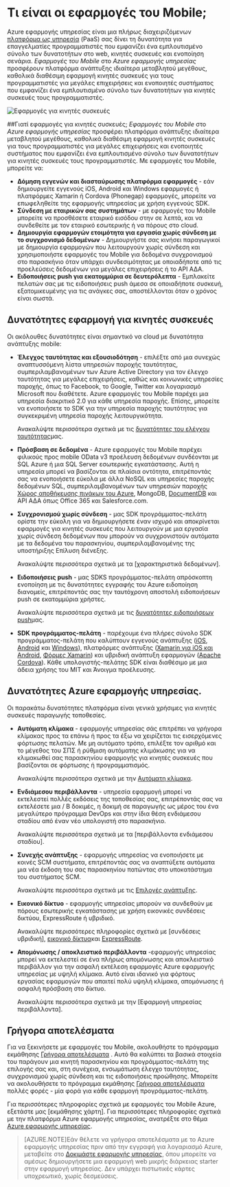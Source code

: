 <properties
    pageTitle="Τι είναι οι εφαρμογές του Mobile"
    description="Μάθετε τι πλεονεκτήματα εφαρμογής υπηρεσίας μεταφορά για τις εφαρμογές για κινητές συσκευές για μεγάλες επιχειρήσεις."
    services="app-service\mobile"
    documentationCenter=""
    authors="adrianhall"
    manager="yochayk"
    editor=""/>

<tags
    ms.service="app-service-mobile"
    ms.workload="na"
    ms.tgt_pltfrm="mobile-multiple"
    ms.devlang="na"
    ms.topic="hero-article"
    ms.date="10/01/2016"
    ms.author="adrianha"/>

# <a name="getting-started"> </a>Τι είναι οι εφαρμογές του Mobile;

Azure εφαρμογής υπηρεσίας είναι μια πλήρως διαχειριζόμενων [πλατφόρμα ως υπηρεσία](https://azure.microsoft.com/overview/what-is-paas/) (PaaS) σας δίνει τη δυνατότητα για επαγγελματίες προγραμματιστές που εμφανίζει ένα εμπλουτισμένο σύνολο των δυνατοτήτων στο web, κινητές συσκευές και ενοποίηση σενάρια. *Εφαρμογές του Mobile* στο *Azure εφαρμογής υπηρεσίας* προσφέρουν πλατφόρμα ανάπτυξης ιδιαίτερα μεταβλητού μεγέθους, καθολικά διαθέσιμη εφαρμογή κινητές συσκευές για τους προγραμματιστές για μεγάλες επιχειρήσεις και ενοποιητές συστήματος που εμφανίζει ένα εμπλουτισμένο σύνολο των δυνατοτήτων για κινητές συσκευές τους προγραμματιστές.

![Εφαρμογές για κινητές συσκευές](./media/app-service-mobile-value-prop/overview.png)

##<a name="why-mobile-apps"></a>Γιατί εφαρμογές για κινητές συσκευές;
*Εφαρμογές του Mobile* στο *Azure εφαρμογής υπηρεσίας* προσφέρει πλατφόρμα ανάπτυξης ιδιαίτερα μεταβλητού μεγέθους, καθολικά διαθέσιμη εφαρμογή κινητές συσκευές για τους προγραμματιστές για μεγάλες επιχειρήσεις και ενοποιητές συστήματος που εμφανίζει ένα εμπλουτισμένο σύνολο των δυνατοτήτων για κινητές συσκευές τους προγραμματιστές. Με εφαρμογές του Mobile, μπορείτε να:

- **Δόμηση εγγενών και διασταύρωσης πλατφόρμα εφαρμογές** - εάν δημιουργείτε εγγενούς iOS, Android και Windows εφαρμογές ή πλατφόρμες Xamarin ή Cordova (Phonegap) εφαρμογές, μπορείτε να επωφεληθείτε της εφαρμογής υπηρεσίας με χρήση εγγενούς SDK.
- **Σύνδεση με εταιρικών σας συστημάτων** - με εφαρμογές του Mobile μπορείτε να προσθέσετε εταιρικό εισόδου στην σε λεπτά, και να συνδεθείτε με τον εταιρικό εσωτερικής ή να πόρους στο cloud.
- **Δημιουργία εφαρμογών ετοιμότητα για εργασία χωρίς σύνδεση με το συγχρονισμό δεδομένων** - Δημιουργήστε σας κινήσει παραγωγικοί με δημιουργία εφαρμογών που λειτουργούν χωρίς σύνδεση και χρησιμοποιήστε εφαρμογές του Mobile για δεδομένα συγχρονισμού στο παρασκήνιο όταν υπάρχει συνδεσιμότητας με οποιαδήποτε από τις προελεύσεις δεδομένων για μεγάλες επιχειρήσεις ή το API ΑΔΑ.
- **Ειδοποιήσεις push για εκατομμύρια σε δευτερόλεπτα** - Εμπλακείτε πελατών σας με τις ειδοποιήσεις push άμεσα σε οποιαδήποτε συσκευή, εξατομικευμένης για τις ανάγκες σας, αποστέλλονται όταν ο χρόνος είναι σωστά.

## <a name="mobile-app-features"></a>Δυνατότητες εφαρμογή για κινητές συσκευές
Οι ακόλουθες δυνατότητες είναι σημαντικό να cloud με δυνατότητα ανάπτυξης mobile:

- **Έλεγχος ταυτότητας και εξουσιοδότηση** - επιλέξτε από μια συνεχώς αναπτυσσόμενη λίστα υπηρεσιών παροχής ταυτότητας, συμπεριλαμβανομένων των Azure Active Directory για τον έλεγχο ταυτότητας για μεγάλες επιχειρήσεις, καθώς και κοινωνικές υπηρεσίες παροχής, όπως το Facebook, το Google, Twitter και λογαριασμό Microsoft που διαθέτετε.  Azure εφαρμογές του Mobile παρέχει μια υπηρεσία διακριτικό 2.0 για κάθε υπηρεσία παροχής.  Επίσης, μπορείτε να ενοποιήσετε το SDK για την υπηρεσία παροχής ταυτότητας για συγκεκριμένη υπηρεσία παροχής λειτουργικότητα.

  Ανακαλύψτε περισσότερα σχετικά με τις [δυνατότητες του ελέγχου ταυτότητας]μας.

- **Πρόσβαση σε δεδομένα** - Azure εφαρμογές του Mobile παρέχει φιλικούς προς mobile OData v3 προέλευση δεδομένων συνδέονται με SQL Azure ή μια SQL Server εσωτερικής εγκατάστασης.  Αυτή η υπηρεσία μπορεί να βασίζονται σε πλαίσια οντότητα, επιτρέποντάς σας να ενοποιήσετε εύκολα με άλλα NoSQL και υπηρεσίες παροχής δεδομένων SQL, συμπεριλαμβανομένων των υπηρεσιών παροχής [Χώρος αποθήκευσης πινάκων του Azure], MongoDB, [DocumentDB] και API ΑΔΑ όπως Office 365 και Salesforce.com.
- **Συγχρονισμού χωρίς σύνδεση** - μας SDK προγράμματος-πελάτη ορίστε την εύκολη για να δημιουργήσετε έναν ισχυρό και αποκρίνεται εφαρμογές για κινητές συσκευές που λειτουργούν με μια εργασία χωρίς σύνδεση δεδομένων που μπορούν να συγχρονιστούν αυτόματα με τα δεδομένα του παρασκηνίου, συμπεριλαμβανομένης της υποστήριξης Επίλυση διένεξης.

  Ανακαλύψτε περισσότερα σχετικά με τα [χαρακτηριστικά δεδομένων].

- **Ειδοποιήσεις push** - μας SDKS προγράμματος-πελάτη απρόσκοπτη ενοποίηση με τις δυνατότητες εγγραφής του Azure ειδοποίηση διανομείς, επιτρέποντάς σας την ταυτόχρονη αποστολή ειδοποιήσεων push σε εκατομμύρια χρήστες.

  Ανακαλύψτε περισσότερα σχετικά με τις [δυνατότητες ειδοποιήσεων push]μας.

- **SDK προγράμματος-πελάτη** - παρέχουμε ένα πλήρες σύνολο SDK προγράμματος-πελάτη που καλύπτουν εγγενούς ανάπτυξης ([iOS], [Android] και [Windows]), πλατφόρμες ανάπτυξης ([Xamarin για iOS και Android], [Φόρμες Xamarin]) και υβριδική ανάπτυξη εφαρμογών ([Apache Cordova]).  Κάθε υπολογιστής-πελάτης SDK είναι διαθέσιμο με μια άδεια χρήσης του MIT και Άνοιγμα προέλευσης.

## <a name="azure-app-service-features"></a>Δυνατότητες Azure εφαρμογής υπηρεσίας.
Οι παρακάτω δυνατότητες πλατφόρμα είναι γενικά χρήσιμες για κινητές συσκευές παραγωγής τοποθεσίες.

- **Αυτόματη κλίμακα** - εφαρμογής υπηρεσίας σάς επιτρέπει να γρήγορα κλίμακας προς τα επάνω ή προς τα έξω να χειρίζεται τις εισερχόμενες φόρτωσης πελατών. Με μη αυτόματο τρόπο, επιλέξτε τον αριθμό και το μέγεθος του ΣΠΣ ή ρύθμιση αυτόματης κλιμάκωσης για να κλιμακωθεί σας παρασκηνίου εφαρμογής για κινητές συσκευές που βασίζονται σε φόρτωσης ή προγραμματισμός.

  Ανακαλύψτε περισσότερα σχετικά με την [Αυτόματη κλίμακα].

- **Ενδιάμεσου περιβάλλοντα** - υπηρεσία εφαρμογή μπορεί να εκτελεστεί πολλές εκδόσεις της τοποθεσίας σας, επιτρέποντάς σας να εκτελέσετε μια / B δοκιμές, η δοκιμή σε παραγωγής ως μέρος του ένα μεγαλύτερο πρόγραμμα DevOps και στην ίδια θέση ενδιάμεσου σταδίου από έναν νέο υπολογιστή στο παρασκήνιο.

  Ανακαλύψτε περισσότερα σχετικά με τα [περιβάλλοντα ενδιάμεσου σταδίου].

- **Συνεχής ανάπτυξης** - εφαρμογής υπηρεσίας να ενοποιήσετε με κοινές SCM συστήματα, επιτρέποντάς σας να αναπτύξετε αυτόματα μια νέα έκδοση του σας παρασκηνίου πατώντας στο υποκατάστημα του συστήματος SCM.

  Ανακαλύψτε περισσότερα σχετικά με τις [Επιλογές ανάπτυξης].

- **Εικονικό δίκτυο** - εφαρμογής υπηρεσίας μπορούν να συνδεθούν με πόρους εσωτερικής εγκατάστασης με χρήση εικονικές συνδέσεις δικτύου, ExpressRoute ή υβριδικό.

  Ανακαλύψτε περισσότερες πληροφορίες σχετικά με [συνδέσεις υβριδική], [εικονικό δίκτυα]και [ExpressRoute].

- **Απομόνωσης / αποκλειστικό περιβάλλοντα** -εφαρμογής υπηρεσίας μπορεί να εκτελεστεί σε ένα πλήρως απομόνωσης και αποκλειστικό περιβάλλον για την ασφαλή εκτέλεση εφαρμογές Azure εφαρμογής υπηρεσίας με υψηλή κλίμακα.  Αυτό είναι ιδανικό για φόρτους εργασίας εφαρμογών που απαιτεί πολύ υψηλή κλίμακα, απομόνωσης ή ασφαλή πρόσβαση στο δίκτυο.

  Ανακαλύψτε περισσότερα σχετικά με την [Εφαρμογή υπηρεσίας περιβάλλοντα].

## <a name="getting-started"></a>Γρήγορα αποτελέσματα ##
Για να ξεκινήσετε με εφαρμογές του Mobile, ακολουθήστε το πρόγραμμα εκμάθησης [Γρήγορα αποτελέσματα] .  Αυτό θα καλύπτει τα βασικά στοιχεία του παράγουν μια κινητή παρασκηνίου και προγράμματος-πελάτη της επιλογής σας και, στη συνέχεια, ενσωμάτωση έλεγχο ταυτότητας, συγχρονισμού χωρίς σύνδεση και τις ειδοποιήσεις προώθησης.  Μπορείτε να ακολουθήσετε το πρόγραμμα εκμάθησης [Γρήγορα αποτελέσματα] πολλές φορές - μία φορά για κάθε εφαρμογή προγράμματος-πελάτη.

Για περισσότερες πληροφορίες σχετικά με εφαρμογές του Mobile Azure, εξετάστε μας [εκμάθησης χάρτη].
Για περισσότερες πληροφορίες σχετικά με την πλατφόρμα Azure εφαρμογής υπηρεσίας, ανατρέξτε στο θέμα [Azure εφαρμογής υπηρεσίας].

>[AZURE.NOTE]Εάν θέλετε να γρήγορα αποτελέσματα με το Azure εφαρμογής υπηρεσίας πριν από την εγγραφή για λογαριασμό Azure, μεταβείτε στο [Δοκιμάστε εφαρμογής υπηρεσίας](https://tryappservice.azure.com/?appServiceName=mobile), όπου μπορείτε να αμέσως δημιουργήσετε μια εφαρμογή web μικρής διάρκειας starter στην εφαρμογή υπηρεσίας. Δεν υπάρχει πιστωτικές κάρτες υποχρεωτικό, χωρίς δεσμεύσεις.

<!-- URLs. -->
[Migrate your Mobile Service to App Service]: app-service-mobile-migrating-from-mobile-services.md
[Azure εφαρμογής υπηρεσίας]: ../app-service/app-service-value-prop-what-is.md
[Γρήγορα αποτελέσματα]: app-service-mobile-ios-get-started.md
[Χώρος αποθήκευσης πινάκων του Azure]: ../storage/storage-getting-started-guide.md
[DocumentDB]: ../documentdb/documentdb-get-started.md
[δυνατότητες του ελέγχου ταυτότητας]: ./app-service-mobile-auth.md
[δυνατότητες δεδομένων]: ./app-service-mobile-offline-data-sync.md
[δυνατότητες ειδοποιήσεων Push]: ../notification-hubs/notification-hubs-push-notification-overview.md
[iOS]: ./app-service-mobile-ios-how-to-use-client-library.md
[Android]: ./app-service-mobile-android-how-to-use-client-library.md
[Windows]: ./app-service-mobile-dotnet-how-to-use-client-library.md
[Xamarin για iOS και Android]: ./app-service-mobile-dotnet-how-to-use-client-library.md
[Φόρμες Xamarin]: ./app-service-mobile-xamarin-forms-get-started.md
[Apache Cordova]: ./app-service-mobile-cordova-how-to-use-client-library.md
[Αυτόματη κλίμακα]: ../app-service-web/web-sites-scale.md
[ενδιάμεσου σταδίου περιβάλλοντα]: ../app-service-web/web-sites-staged-publishing.md
[Επιλογές ανάπτυξης]: ../app-service-web/web-sites-deploy.md
[υβριδική συνδέσεις]: ../app-service-web/web-sites-hybrid-connection-get-started.md
[εικονικό δίκτυα]: ../app-service-web/web-sites-integrate-with-vnet.md
[ExpressRoute]: ../app-service-web/app-service-app-service-environment-network-configuration-expressroute.md
[Περιβάλλοντα εφαρμογής υπηρεσίας]: ../app-service-web/app-service-app-service-environment-intro.md
[χάρτης εκμάθησης]: https://azure.microsoft.com/en-us/documentation/learning-paths/appservice-mobileapps/
